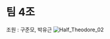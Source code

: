 # 팀 4조

조원 : 구준모, 박유근
![Half_Theodore_02](https://github.com/jakbyul/Article4/assets/158003932/e7641142-09dd-4a90-8c3c-bc29a97463be)
